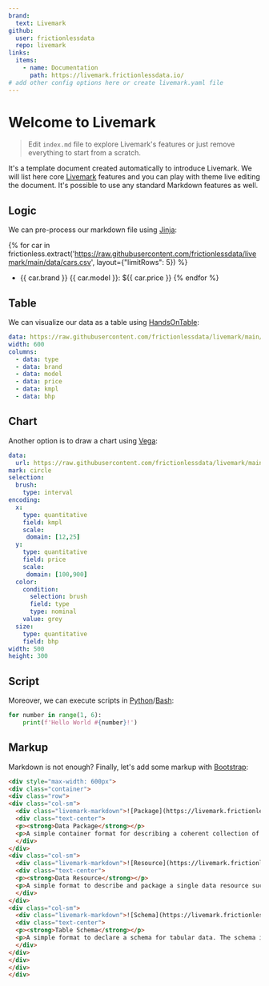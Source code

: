 ```yaml
---
brand:
  text: Livemark
github:
  user: frictionlessdata
  repo: livemark
links:
  items:
    - name: Documentation
      path: https://livemark.frictionlessdata.io/
# add other config options here or create livemark.yaml file
---
```


# Welcome to Livemark

> Edit `index.md` file to explore Livemark's features or just remove everything to start from a scratch.

It's a template document created automatically to introduce Livemark. We will list here core [Livemark](https://livemark.frictionlessdata.io/) features and you can play with theme live editing the document. It's possible to use any standard Markdown features as well.

## Logic

We can pre-process our markdown file using [Jinja](https://jinja.palletsprojects.com/):

{% for car in frictionless.extract('https://raw.githubusercontent.com/frictionlessdata/livemark/main/data/cars.csv', layout={"limitRows": 5}) %}
- {{ car.brand }} {{ car.model }}: ${{ car.price }}
{% endfor %}

## Table

We can visualize our data as a table using [HandsOnTable](https://handsontable.com/):

```yaml table
data: https://raw.githubusercontent.com/frictionlessdata/livemark/main/data/cars.csv
width: 600
columns:
  - data: type
  - data: brand
  - data: model
  - data: price
  - data: kmpl
  - data: bhp
```

## Chart

Another option is to draw a chart using [Vega](https://vega.github.io/vega-lite/):

```yaml chart
data:
  url: https://raw.githubusercontent.com/frictionlessdata/livemark/main/data/cars.csv
mark: circle
selection:
  brush:
    type: interval
encoding:
  x:
    type: quantitative
    field: kmpl
    scale:
     domain: [12,25]
  y:
    type: quantitative
    field: price
    scale:
     domain: [100,900]
  color:
    condition:
      selection: brush
      field: type
      type: nominal
    value: grey
  size:
    type: quantitative
    field: bhp
width: 500
height: 300
```

## Script

Moreover, we can execute scripts in [Python](https://www.python.org/)/[Bash](https://www.gnu.org/software/bash/):

```python script
for number in range(1, 6):
    print(f'Hello World #{number}!')
```

## Markup

Markdown is not enough? Finally, let's add some markup with [Bootstrap](https://getbootstrap.com/):

```html markup
<div style="max-width: 600px">
<div class="container">
<div class="row">
<div class="col-sm">
  <div class="livemark-markdown">![Package](https://livemark.frictionlessdata.io/assets/data-package.png)</div>
  <div class="text-center">
  <p><strong>Data Package</strong></p>
  <p>A simple container format for describing a coherent collection of data in a single package.</p>
  </div>
</div>
<div class="col-sm">
  <div class="livemark-markdown">![Resource](https://livemark.frictionlessdata.io/assets/data-resource.png)</div>
  <div class="text-center">
  <p><strong>Data Resource</strong></p>
  <p>A simple format to describe and package a single data resource such as a individual table or file.</p>
  </div>
</div>
<div class="col-sm">
  <div class="livemark-markdown">![Schema](https://livemark.frictionlessdata.io/assets/table-schema.png)</div>
  <div class="text-center">
  <p><strong>Table Schema</strong></p>
  <p>A simple format to declare a schema for tabular data. The schema is designed to be expressible in JSON.</p>
  </div>
</div>
</div>
</div>
</div>
```
